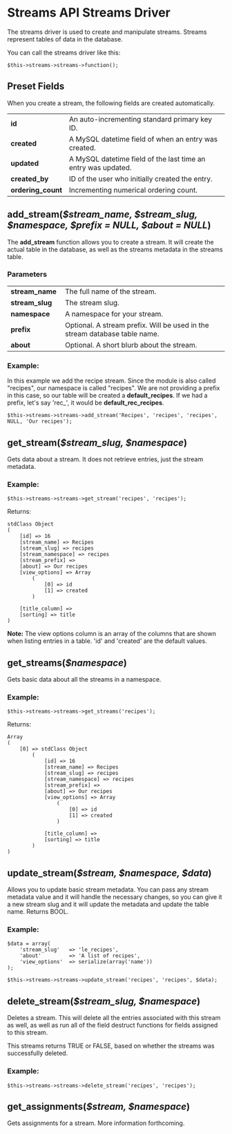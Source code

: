 # Streams API Streams Driver

The streams driver is used to create and manipulate streams. Streams represent tables of data in the database.

You can call the streams driver like this:

	$this->streams->streams->function();
	
## Preset Fields

When you create a stream, the following fields are created automatically.

<table>
	<tr>
		<td width="25%"><strong>id</strong>
		<td>An auto-incrementing standard primary key ID.</td>
	</tr>
	<tr>
		<td><strong>created</strong>
		<td>A MySQL datetime field of when an entry was created.</td>
	</tr>
	<tr>
		<td><strong>updated</strong>
		<td>A MySQL datetime field of the last time an entry was updated.</td>
	</tr>
	<tr>
		<td><strong>created_by</strong>
		<td>ID of the user who initially created the entry.</td>
	</tr>
	<tr>
		<td><strong>ordering_count</strong>
		<td>Incrementing numerical ordering count.</td>
	</tr>
</table>

## add_stream(<var>$stream\_name, $stream\_slug, $namespace, $prefix = NULL, $about = NULL</var>)

The **add_stream** function allows you to create a stream. It will create the actual table in the database, as well as the streams metadata in the streams table.
	
### Parameters

<table>
	<tr>
		<td width="25%"><strong>stream_name</strong>
		<td>The full name of the stream.</td>
	</tr>
	<tr>
		<td><strong>stream_slug</strong>
		<td>The stream slug.</td>
	</tr>
	<tr>
		<td><strong>namespace</strong>
		<td>A namespace for your stream.</td>
	</tr>
	<tr>
		<td><strong>prefix</strong>
		<td>Optional. A stream prefix. Will be used in the stream database table name.</td>
	</tr>
	<tr>
		<td><strong>about</strong>
		<td>Optional. A short blurb about the stream.</td>
	</tr>
</table>

### Example:

In this example we add the recipe stream. Since the module is also called "recipes", our namespace is called "recipes". We are not providing a prefix in this case, so our table will be created a **default_recipes**. If we had a prefix, let's say 'rec_', it would be **default\_rec\_recipes**.

	$this->streams->streams->add_stream('Recipes', 'recipes', 'recipes', NULL, 'Our recipes');

## get_stream(<var>$stream\_slug, $namespace</var>)

Gets data about a stream. It does not retrieve entries, just the stream metadata.
	
### Example:

	$this->streams->streams->get_stream('recipes', 'recipes');

Returns:
	
	stdClass Object
	(
	    [id] => 16
	    [stream_name] => Recipes
	    [stream_slug] => recipes
	    [stream_namespace] => recipes
	    [stream_prefix] => 
	    [about] => Our recipes
	    [view_options] => Array
	        (
	            [0] => id
	            [1] => created
	        )
	
	    [title_column] => 
	    [sorting] => title
	)
	
<div class="tip"><strong>Note:</strong> The view options column is an array of the columns that are shown when listing entries in a table. 'id' and 'created' are the default values.</div>

## get_streams(<var>$namespace</var>)

Gets basic data about all the streams in a namespace.

### Example:

	$this->streams->streams->get_streams('recipes');
	
Returns:

	Array
	(
	    [0] => stdClass Object
	        (
	            [id] => 16
	            [stream_name] => Recipes
	            [stream_slug] => recipes
	            [stream_namespace] => recipes
	            [stream_prefix] => 
	            [about] => Our recipes
	            [view_options] => Array
	                (
	                    [0] => id
	                    [1] => created
	                )
	
	            [title_column] => 
	            [sorting] => title
	        )
	)

## update_stream(<var>$stream, $namespace, $data</var>)

Allows you to update basic stream metadata. You can pass any stream metadata value and it will handle the necessary changes, so you can give it a new stream slug and it will update the metadata and update the table name. Returns BOOL.

### Example:

	$data = array(
		'stream_slug'	=> 'le_recipes',
		'about'			=> 'A list of recipes',
		'view_options'	=> serialize(array('name'))
	);
	
	$this->streams->streams->update_stream('recipes', 'recipes', $data);

## delete_stream(<var>$stream\_slug, $namespace</var>)

Deletes a stream. This will delete all the entries associated with this stream as well, as well as run all of the field destruct functions for fields assigned to this stream.

This streams returns TRUE or FALSE, based on whether the streams was successfully deleted.
		
### Example:

	$this->streams->streams->delete_stream('recipes', 'recipes');

## get_assignments(<var>$stream, $namespace</var>)

Gets assignments for a stream. More information forthcoming.